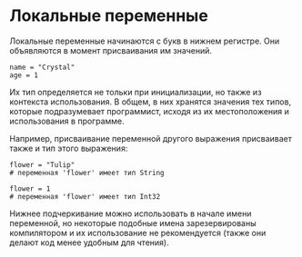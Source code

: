 # Локальные переменные

Локальные переменные начинаются с букв в нижнем регистре. Они объявляются в момент присваивания им значений.

```crystal
name = "Crystal"
age = 1
```

Их тип определяется не тольки при инициализации, но также из контекста использования. В общем, в них хранятся значения тех типов, которые подразумевает программист, исходя из их местоположения и использования в программе.

Например, присваивание переменной другого выражения присваивает также и тип этого выражения:

```crystal
flower = "Tulip"
# переменная 'flower' имеет тип String

flower = 1
# переменная 'flower' имеет тип Int32
```

Нижнее подчеркивание можно использовать в начале имени переменной, но некоторые подобные имена зарезервированы компилятором и их использование не рекомендуется (также они делают код менее удобным для чтения).